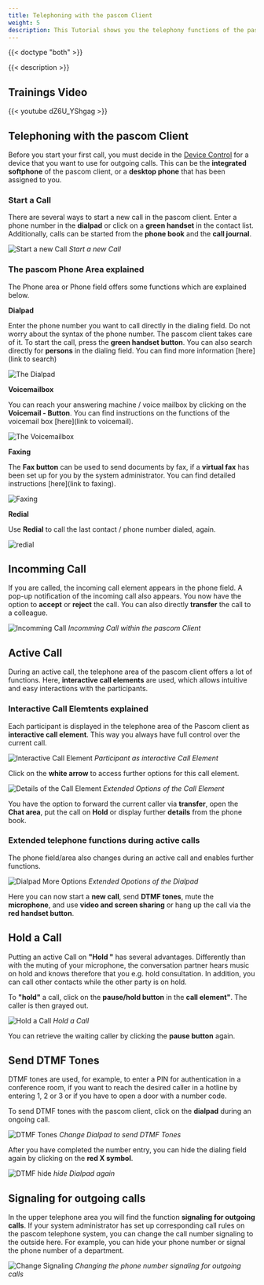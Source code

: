 ```yaml
---
title: Telephoning with the pascom Client
weight: 5
description: This Tutorial shows you the telephony functions of the pascom Client
---
```


{{< doctype "both" >}}
 
{{< description >}}

## Trainings Video

{{< youtube dZ6U_YShgag >}} 


## Telephoning with the pascom Client

Before you start your first call, you must decide in the [Device Control](link) for a device that you want to use for outgoing calls. This can be the **integrated softphone** of the pascom client, or a **desktop phone** that has been assigned to you.

### Start a Call

There are several ways to start a new call in the pascom client. Enter a phone number in the **dialpad** or click on a **green handset** in the contact list. Additionally, calls can be started from the **phone book** and the **call journal**. 

![Start a new Call](start_call.en.jpg)
*Start a new Call*
</br>

### The pascom Phone Area explained

The Phone area or Phone field offers some functions which are explained below.

**Dialpad**

Enter the phone number you want to call directly in the dialing field. Do not worry about the syntax of the phone number. The pascom client takes care of it. To start the call, press the **green handset button**. You can also search directly for **persons** in the dialing field. You can find more information [here](link to search)

![The Dialpad](dialpad_input.en.jpg)
</br>

**Voicemailbox**

You can reach your answering machine / voice mailbox by clicking on the **Voicemail - Button**. You can find instructions on the functions of the voicemail box [here](link to voicemail).

![The Voicemailbox](dialpad_voicemail.jpg)
</br>

**Faxing**

The **Fax button** can be used to send documents by fax, if a **virtual fax** has been set up for you by the system administrator. You can find detailed instructions [here](link to faxing).

![Faxing](dialpad_fax.jpg)
</br>

**Redial**

Use **Redial** to call the last contact / phone number dialed, again. 

![redial](dialpad_redial.jpg)
</br>

## Incomming Call

If you are called, the incoming call element appears in the phone field. A pop-up notification of the incoming call also appears. You now have the option to **accept** or **reject** the call. You can also directly **transfer** the call to a colleague.

![Incomming Call](call_incomming.en.jpg)
*Incomming Call within the pascom Client*
</br>

## Active Call

During an active call, the telephone area of the pascom client offers a lot of functions. Here, **interactive call elements** are used, which allows intuitive and easy interactions with the participants. 

### Interactive Call Elemtents explained

Each participant is displayed in the telephone area of the Pascom client as **interactive call element**. This way you always have full control over the current call.

![Interactive Call Element](interactive_callelement.en.jpg)
*Participant as interactive Call Element*
</br>

Click on the **white arrow** to access further options for this call element.

![Details of the Call Element](interactive_callelement_details.en.jpg)
*Extended Options of the Call Element*
</br>

You have the option to forward the current caller via **transfer**, open the **Chat area**, put the call on **Hold** or display further **details** from the phone book. 

### Extended telephone functions during active calls

The phone field/area also changes during an active call and enables further functions.

![Dialpad More Options](dialpad_moreoptions.en.jpg)
*Extended Opotions of the Dialpad*
</br>

Here you can now start a **new call**, send **DTMF tones**, mute the **microphone**, and use **video and screen sharing** or hang up the call via the **red handset button**.

## Hold a Call

Putting an active Call on **"Hold "** has several advantages. Differently than with the muting of your microphone, the conversation partner hears music on hold and knows therefore that you e.g. hold consultation. In addition, you can call other contacts while the other party is on hold. 

To **"hold"** a call, click on the **pause/hold button** in the **call element"**. The caller is then grayed out.


![Hold a Call](call_onhold.en.jpg)
*Hold a Call*
</br>

You can retrieve the waiting caller by clicking the **pause button** again.

## Send DTMF Tones

DTMF tones are used, for example, to enter a PIN for authentication in a conference room, if you want to reach the desired caller in a hotline by entering 1, 2 or 3 or if you have to open a door with a number code.

To send DTMF tones with the pascom client, click on the **dialpad** during an ongoing call.

![DTMF Tones](dtmf_1.en.jpg)
*Change Dialpad to send DTMF Tones*
</br>

After you have completed the number entry, you can hide the dialing field again by clicking on the **red X symbol**. 

![DTMF hide](dtmf_2.jpg)
*hide Dialpad again*
</br>

## Signaling for outgoing calls

In the upper telephone area you will find the function **signaling for outgoing calls**. If your system administrator has set up corresponding call rules on the pascom telephone system, you can change the call number signaling to the outside here. For example, you can hide your phone number or signal the phone number of a department.

![Change Signaling](amtsholung.jpg)
*Changing the phone number signaling for outgoing calls*
</br>